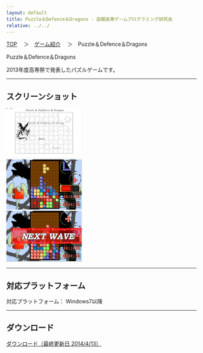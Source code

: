 ```yaml
---
layout: default
title: Puzzle＆Defence＆Dragons - 函館高専ゲームプログラミング研究会
relative: ../../
---
```

<div class="content">
<div class="main">

<p class="bread">
<a href="../../">TOP</a>
　＞　<a href="../">ゲーム紹介</a>
　＞　Puzzle＆Defence＆Dragons
</p>

<p class="title">
Puzzle＆Defence＆Dragons
</p>

<p>
2013年度高専祭で発表したパズルゲームです。
</p>

<hr>
<h2>スクリーンショット</h2>

<img src="./ss1.png">
<br>
<img src="./ss2.png">
<br>
<img src="./ss3.png">

<hr>
<h2>対応プラットフォーム</h2>

<p>
対応プラットフォーム： Windows7以降
</p>

<hr>
<h2>ダウンロード</h2>

<p>
<a href="https://box.yahoo.co.jp/guest/viewer?sid=box-l-26oalqoyfj6fl63uanefeuz3se-1001&uniqid=78325a00-ef66-4d38-96d6-93c4a46b435b&viewtype=detail">ダウンロード（最終更新日 2014/4/13）</a>
</p>

</div>
</div>
